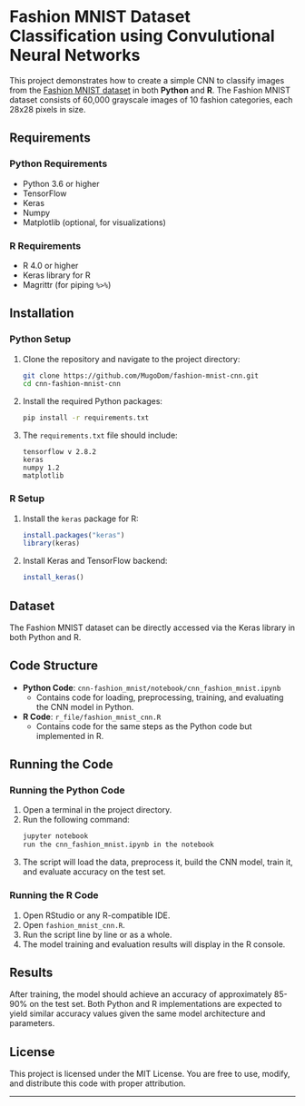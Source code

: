 
# Fashion MNIST Dataset Classification using Convulutional Neural Networks

This project demonstrates how to create a simple CNN to classify images from the [Fashion MNIST dataset](https://keras.io/api/datasets/fashion_mnist/) in both **Python** and **R**. The Fashion MNIST dataset consists of 60,000 grayscale images of 10 fashion categories, each 28x28 pixels in size. 

## Requirements

### Python Requirements
- Python 3.6 or higher
- TensorFlow
- Keras
- Numpy
- Matplotlib (optional, for visualizations)

### R Requirements
- R 4.0 or higher
- Keras library for R 
- Magrittr (for piping `%>%`)

## Installation

### Python Setup
1. Clone the repository and navigate to the project directory:
   ```bash
   git clone https://github.com/MugoDom/fashion-mnist-cnn.git
   cd cnn-fashion-mnist-cnn
   ```
2. Install the required Python packages:
   ```bash
   pip install -r requirements.txt
   ```
3. The `requirements.txt` file should include:
   ```plaintext
   tensorflow v 2.8.2
   keras
   numpy 1.2
   matplotlib
   ```

### R Setup
1. Install the `keras` package for R:
   ```R
   install.packages("keras")
   library(keras)
   ```
2. Install Keras and TensorFlow backend:
   ```R
   install_keras()
   ```

## Dataset

The Fashion MNIST dataset can be directly accessed via the Keras library in both Python and R.

## Code Structure

- **Python Code**: `cnn-fashion_mnist/notebook/cnn_fashion_mnist.ipynb`
  - Contains code for loading, preprocessing, training, and evaluating the CNN model in Python.
- **R Code**: `r_file/fashion_mnist_cnn.R`
  - Contains code for the same steps as the Python code but implemented in R.

## Running the Code

### Running the Python Code
1. Open a terminal in the project directory.
2. Run the following command:
   ```bash
   jupyter notebook
   run the cnn_fashion_mnist.ipynb in the notebook
   ```
3. The script will load the data, preprocess it, build the CNN model, train it, and evaluate accuracy on the test set.

### Running the R Code
1. Open RStudio or any R-compatible IDE.
2. Open `fashion_mnist_cnn.R`.
3. Run the script line by line or as a whole.
4. The model training and evaluation results will display in the R console.

## Results

After training, the model should achieve an accuracy of approximately 85-90% on the test set. Both Python and R implementations are expected to yield similar accuracy values given the same model architecture and parameters.

## License

This project is licensed under the MIT License. You are free to use, modify, and distribute this code with proper attribution.

--- 